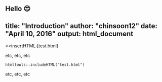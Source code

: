 Hello 😍
---
title: "Introduction"
author: "chinsoon12"
date: "April 10, 2016"
output: html_document
---

<<insertHTML:[test.html]

etc, etc, etc

```{r, echo=FALSE}
htmltools::includeHTML("test.html")
```

etc, etc, etc
